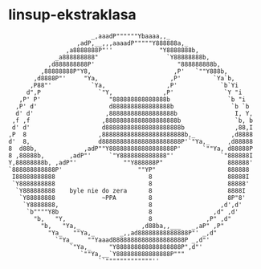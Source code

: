 # linsup-ekstraklasa

                           _,aaadP""""""Ybaaaa,,_
                       ,adP,__,,,aaaadP"""""Y888888a,_
                    ,a8888888P"''             "Y8888888b,
                 _a888888888"                   `Y88888888b,
               ,d888888888P'                       "888888888b,
             ,88888888P"Y8,                       ,P'   `""Y888b,
           ,d8888P"'     "Ya,                    ,P'         `Ya`b,
          ,P88"'           `Ya,                 ,P'            `b`Yi
         d",P                `"Y,              ,P'              `Y "i
       ,P' P'                   "888888888888888b                `b "i
      ,P' d'                    d8888888888888888b                `b `b
      d' d'                    ,888888888888888888b                I, Y,
     ,f ,f                    ,88888888888888888888b               `b, b
     d' d'                    d888888888888888888888b              ,88,I
    ,P  8                    ,88888888888888888888888b,_          ,d8888
    d'  8,                   d8888888888888888888888P'`"Ya,_     ,d88888
    8  d88b,             ,adP""Y888888888888888888P'      `""Ya, d88888P
    8 ,88888b,       ,adP"'     `"Y8888888888888"'             `"888888I
    Y,88888888b, ,adP"'             ""Y888888P"                  888888'
    `888888888888P'                     ""YP"                    888888
     I88888888888                          8                     88888I
     `Y8888888888                          8                     88888'
      `Y888888888    byle nie do zera      8                     8888I
       `Y88888888             ~PPA         8                     8P"8'
        `Y8888888,                         8                   ,d',d'
         `b""""Y8b                         8                 ,d" ,d'
           "b,   "Y,                       8               ,P" ,d"
             "b,   "Ya,_                 ,d88ba,,___   _,aP" ,P"
               "Ya_   ""Ya,_       _,,ad88888888888888P"' _,d"
                 `"Ya_    ""Yaaad88888888888888888888P _,d"'
                     `"Ya,_     "Y888888888888888888P",d"'
                        `""Ya,__`Y888888888888888P"""
                             ``"""""""""""""''